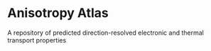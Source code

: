 # Anisotropy Atlas

A repository of predicted direction-resolved electronic and thermal transport properties
